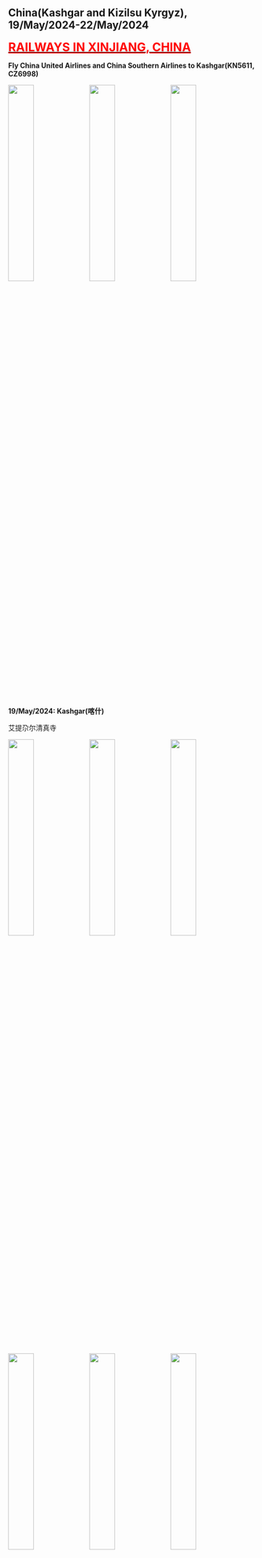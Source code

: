 ## China(Kashgar and Kizilsu Kyrgyz), 19/May/2024-22/May/2024

**[<font color=red size=5><u>RAILWAYS IN XINJIANG, CHINA</u></font>](https://wqgcx.github.io/transport/20240519CN/CR/)**

**Fly China United Airlines and China Southern Airlines to Kashgar(KN5611, CZ6998)**

<img src="../20240519CN_photos/1.jpg" width="32%">
<img src="../20240519CN_photos/2.jpg" width="32%">
<img src="../20240519CN_photos/3.jpg" width="32%">

**19/May/2024: Kashgar(喀什)**

艾提尕尔清真寺

<img src="../20240519CN_photos/7.jpg" width="32%">
<img src="../20240519CN_photos/14.jpg" width="32%">
<img src="../20240519CN_photos/8.jpg" width="32%">
<img src="../20240519CN_photos/4.jpg" width="32%">
<img src="../20240519CN_photos/5.jpg" width="32%">
<img src="../20240519CN_photos/6.jpg" width="32%">

买买提的老房子

<img src="../20240519CN_photos/16.jpg" width="32%">
<img src="../20240519CN_photos/17.jpg" width="32%">
<img src="../20240519CN_photos/18.jpg" width="32%">
<img src="../20240519CN_photos/19.jpg" width="32%">
<img src="../20240519CN_photos/20.jpg" width="32%">

高台民居

<img src="../20240519CN_photos/21.jpg" width="32%">
<img src="../20240519CN_photos/22.jpg" width="32%">
<img src="../20240519CN_photos/23.jpg" width="32%">
<img src="../20240519CN_photos/24.jpg" width="32%">
<img src="../20240519CN_photos/25.jpg" width="32%">

喀什古城

<img src="../20240519CN_photos/15.jpg" width="32%">
<img src="../20240519CN_photos/9.jpg" width="32%">
<img src="../20240519CN_photos/10.jpg" width="32%">
<img src="../20240519CN_photos/11.jpg" width="32%">
<img src="../20240519CN_photos/12.jpg" width="32%">
<img src="../20240519CN_photos/13.jpg" width="32%">
<img src="../20240519CN_photos/26.jpg" width="32%">
<img src="../20240519CN_photos/28.jpg" width="32%">
<img src="../20240519CN_photos/27.jpg" width="32%">
<img src="../20240519CN_photos/29.jpg" width="32%">
<img src="../20240519CN_photos/35.jpg" width="32%">
<img src="../20240519CN_photos/30.jpg" width="32%">
<img src="../20240519CN_photos/31.jpg" width="32%">
<img src="../20240519CN_photos/32.jpg" width="32%">
<img src="../20240519CN_photos/33.jpg" width="32%">
<img src="../20240519CN_photos/34.jpg" width="32%">
<img src="../20240519CN_photos/36.jpg" width="32%">

**20/May/2024: Kashgar(喀什), Kizilsu Kyrgyz(克孜勒苏柯尔克孜)**

**Fly China Southern Airlines to Tashkurgan(CZ8601)**

<img src="../20240519CN_photos/41.jpg" width="32%">
<img src="../20240519CN_photos/46.jpg" width="32%">
<img src="../20240519CN_photos/42.jpg" width="32%">
<img src="../20240519CN_photos/43.jpg" width="32%">
<img src="../20240519CN_photos/44.jpg" width="32%">
<img src="../20240519CN_photos/45.jpg" width="32%">

帕米尔旅游区(瓦罕走廊, 盘龙古道, 斑迪尔蓝湖, 慕士塔格峰, 喀拉库勒湖, 白沙湖)

<img src="../20240519CN_photos/47.jpg" width="32%">
<img src="../20240519CN_photos/48.jpg" width="32%">
<img src="../20240519CN_photos/49.jpg" width="32%">
<img src="../20240519CN_photos/50.jpg" width="32%">
<img src="../20240519CN_photos/51.jpg" width="32%">
<img src="../20240519CN_photos/52.jpg" width="32%">
<img src="../20240519CN_photos/53.jpg" width="32%">
<img src="../20240519CN_photos/54.jpg" width="32%">
<img src="../20240519CN_photos/55.jpg" width="32%">
<img src="../20240519CN_photos/56.jpg" width="32%">
<img src="../20240519CN_photos/57.jpg" width="32%">
<img src="../20240519CN_photos/58.jpg" width="32%">
<img src="../20240519CN_photos/59.jpg" width="32%">
<img src="../20240519CN_photos/60.jpg" width="32%">
<img src="../20240519CN_photos/61.jpg" width="32%">
<img src="../20240519CN_photos/62.jpg" width="32%">
<img src="../20240519CN_photos/63.jpg" width="32%">
<img src="../20240519CN_photos/64.jpg" width="32%">
<img src="../20240519CN_photos/65.jpg" width="32%">
<img src="../20240519CN_photos/66.jpg" width="32%">
<img src="../20240519CN_photos/67.jpg" width="32%">
<img src="../20240519CN_photos/68.jpg" width="32%">
<img src="../20240519CN_photos/69.jpg" width="32%">
<img src="../20240519CN_photos/70.jpg" width="32%">
<img src="../20240519CN_photos/71.jpg" width="32%">
<img src="../20240519CN_photos/72.jpg" width="32%">
<img src="../20240519CN_photos/73.jpg" width="32%">
<img src="../20240519CN_photos/74.jpg" width="32%">
<img src="../20240519CN_photos/75.jpg" width="32%">
<img src="../20240519CN_photos/81.jpg" width="32%">
<img src="../20240519CN_photos/82.jpg" width="32%">
<img src="../20240519CN_photos/83.jpg" width="32%">
<img src="../20240519CN_photos/84.jpg" width="32%">
<img src="../20240519CN_photos/85.jpg" width="32%">
<img src="../20240519CN_photos/86.jpg" width="32%">
<img src="../20240519CN_photos/87.jpg" width="32%">
<img src="../20240519CN_photos/88.jpg" width="32%">
<img src="../20240519CN_photos/89.jpg" width="32%">
<img src="../20240519CN_photos/90.jpg" width="32%">
<img src="../20240519CN_photos/91.jpg" width="32%">
<img src="../20240519CN_photos/92.jpg" width="32%">
<img src="../20240519CN_photos/93.jpg" width="32%">
<img src="../20240519CN_photos/94.jpg" width="32%">
<img src="../20240519CN_photos/95.jpg" width="32%">
<img src="../20240519CN_photos/96.jpg" width="32%">
<img src="../20240519CN_photos/97.jpg" width="32%">
<img src="../20240519CN_photos/98.jpg" width="32%">
<img src="../20240519CN_photos/99.jpg" width="32%">

**21/May/2024: Kizilsu Kyrgyz(克孜勒苏柯尔克孜)**

**22/May/2024: Aksu(阿克苏)**

**Fly Tianjin Airlines and China United Airlines to Beijing(GS7478, KN5612)**

**Click [here](https://wqgcx.github.io/transport/) to go back.**
